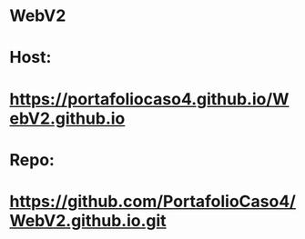 # WebV2
# Host:
# https://portafoliocaso4.github.io/WebV2.github.io
# Repo:
# https://github.com/PortafolioCaso4/WebV2.github.io.git
